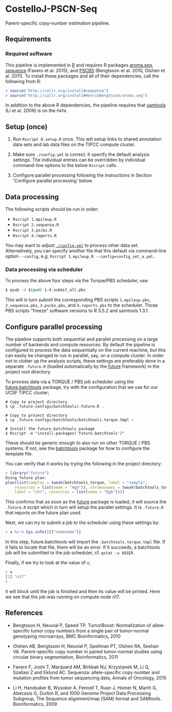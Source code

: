 # CostelloJ-PSCN-Seq

Parent-specific copy-number estimation pipeline.


## Requirements

### Required software
This pipeline is implemented in [R] and requires R packages [aroma.seq], [sequenza] (Favero et al. 2015), and [PSCBS] (Bengtsson et al. 2010, Olshen et al. 2011).  To install these packages and all of their dependencies, call the following from R:
```r
> source("http://callr.org/install#sequenza")
> source("http://callr.org/install#HenrikBengtsson/aroma.seq")
```
In addition to the above R dependencies, the pipeline requires that [samtools] (Li et al. 2009) is on the `PATH`.


## Setup (once)

1. Run `Rscript 0.setup.R` once. This will setup links to shared annotation data sets and lab data files on the TIPCC compute cluster.

2. Make sure `./config.yml` is correct.  It specify the default analysis settings.  The individual entries can be overridden by individual command-line options to the below `Rscript` calls.

3. Configure parallel processing following the instructions in Section 'Configure parallel processing' below.


## Data processing

The following scripts should be run in order:

* `Rscript 1.mpileup.R`
* `Rscript 2.sequenza.R`
* `Rscript 3.pscbs.R`
* `Rscript 4.reports.R`

You may want to adjust [`./config.yml`](https://github.com/HenrikBengtsson/Costello-PSCN-Seq/blob/master/config.yml) to process other data set. Alternatively, you can specify another file that this default via command-line option `--config`, e.g. `Rscript 1.mpileup.R --config=config_set_a.yml`.


### Data processing via scheduler

To process the above four steps via the Torque/PBS scheduler, use:

```sh
$ qsub -d $(pwd) 1-4.submit_all.pbs
```

This will in turn _submit_ the corresponding PBS scripts `1.mpileup.pbs`, `2.sequenza.pbs`, `3.pscbs.pbs`, and `4.reports.pbs` to the scheduler.  Those PBS scripts "freeze" software versions to R 3.5.2 and samtools 1.3.1.



## Configure parallel processing

The pipeline supports both sequential and parallel processing on a large number of backends and compute resources.  By default the pipeline is configured to process the data sequentially on the current machine, but this can easily be changed to run in parallel, say, on a compute cluster.  In order not to clutter up the analysis scripts, these settings are preferably done in a separate `.future.R` (loaded automatically by the [future] framework) in the project root directory.

To process data via a TORQUE / PBS job scheduler using the [future.batchtools] package, try with the configuration that we use for our UCSF TIPCC cluster;
```
# Copy to project directory
$ cp .future-configs/batchtools/.future.R .

# Copy to project directory
$ cp .future-configs/batchtools/batchtools.torque.tmpl ~

# Install the future.batchtools package
$ Rscript -e "install.packages('future.batchtools')"
```
These should be generic enough to also run on other TORQUE / PBS systems.  If not, see the [batchtools] package for how to configure the template file.

You can verify that it works by trying the following in the project directory:
```r
> library("future")
Using future plan:
plan(list(samples = tweak(batchtools_torque, label = "sample", 
    resources = list(vmem = "4gb")), chromosomes = tweak(batchtools_torque, 
    label = "chr", resources = list(vmem = "8gb"))))
```
This confirms that as soon as the [future] package is loaded, it will source the `.future.R` script which in turn will setup the parallel settings.  It is `.future.R` that reports on the future plan used.

Next, we can try to submit a job to the scheduler using these settings by:
```r
> x %<-% Sys.info()[["nodename"]]
```
In this step, future.batchtools will import the `.batchtools.torque.tmpl` file.  If it fails to locate that file, there will be an error.  If it succeeds, a batchtools job will be submitted to the job scheduler, cf. `qstat -u $USER`.

Finally, if we try to look at the value of `x`;
```r
> x
[1] "n17"
> 
```
it will block until the job is finished and then its value will be printed. Here we see that the job was running on compute node n17.



## References

* Bengtsson H, Neuvial P, Speed TP. TumorBoost: Normalization of allele-specific tumor copy numbers from a single pair of tumor-normal genotyping microarrays, BMC Bioinformatics, 2010

* Olshen AB, Bengtsson H, Neuvial P, Spellman PT, Olshen RA, Seshan VA. Parent-specific copy number in paired tumor-normal studies using circular binary segmentation, Bioinformatics, 2011

* Favero F, Joshi T, Marquard AM, Birkbak NJ, Krzystanek M, Li Q, Szallasi Z and Eklund AC. Sequenza: allele-specific copy number and mutation profiles from tumor sequencing data, Annals of Oncology, 2015

* Li H, Handsaker B, Wysoker A, Fennell T, Ruan J, Homer N, Marth G, Abecasis G, Durbin R, and 1000 Genome Project Data Processing Subgroup, The Sequence alignment/map (SAM) format and SAMtools. Bioinformatics, 2009

[R]: https://www.r-project.org/
[samtools]: http://www.htslib.org/
[aroma.seq]: https://github.com/HenrikBengtsson/aroma.seq/
[sequenza]: https://cran.r-project.org/package=sequenza
[batchtools]: https://cran.r-project.org/package=batchtools
[future]: https://cran.r-project.org/package=future
[PSCBS]: https://cran.r-project.org/package=PSCBS
[future.batchtools]: https://cran.r-project.org/package=future.batchtools
